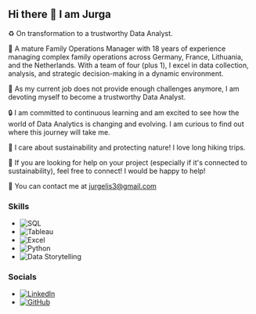 ## Hi there 👋 I am Jurga

♻️ On transformation to a trustworthy Data Analyst.

👑 A mature Family Operations Manager with 18 years of experience managing complex family operations across Germany, France, Lithuania, and the Netherlands. With a team of four (plus 1), I excel in data collection, analysis, and strategic decision-making in a dynamic environment.

💪 As my current job does not provide enough challenges anymore, I am devoting myself to become a trustworthy Data Analyst.

🔒 I am committed to continuous learning and am excited to see how the world of Data Analytics is changing and evolving. I am curious to find out where this journey will take me.

🫶 I care about sustainability and protecting nature! I love long hiking trips.

🤝 If you are looking for help on your project (especially if it's connected to sustainability), feel free to connect! I would be happy to help!

📧 You can contact me at jurgelis3@gmail.com 

### Skills

- ![SQL](https://img.shields.io/badge/SQL-4479A1?style=for-the-badge&logo=sql&logoColor=white)
- ![Tableau](https://img.shields.io/badge/Tableau-E97627?style=for-the-badge&logo=tableau&logoColor=white)
- ![Excel](https://img.shields.io/badge/Excel-217346?style=for-the-badge&logo=microsoft-excel&logoColor=white)
- ![Python](https://img.shields.io/badge/Python-3776AB?style=for-the-badge&logo=python&logoColor=white)
- ![Data Storytelling](https://img.shields.io/badge/Data_Storytelling-FFA500?style=for-the-badge&logo=data-storytelling&logoColor=white)

### Socials 
- [![LinkedIn](https://img.shields.io/badge/LinkedIn-0077B5?style=for-the-badge&logo=linkedin&logoColor=white)](https://www.linkedin.com/in/jurga-marti)
- [![GitHub](https://img.shields.io/badge/GitHub-181717?style=for-the-badge&logo=github&logoColor=white)](https://github.com/JurgaMart)


<!--
**JurgaMart/JurgaMart** is a ✨ _special_ ✨ repository because its `README.md` (this file) appears on your GitHub profile.

